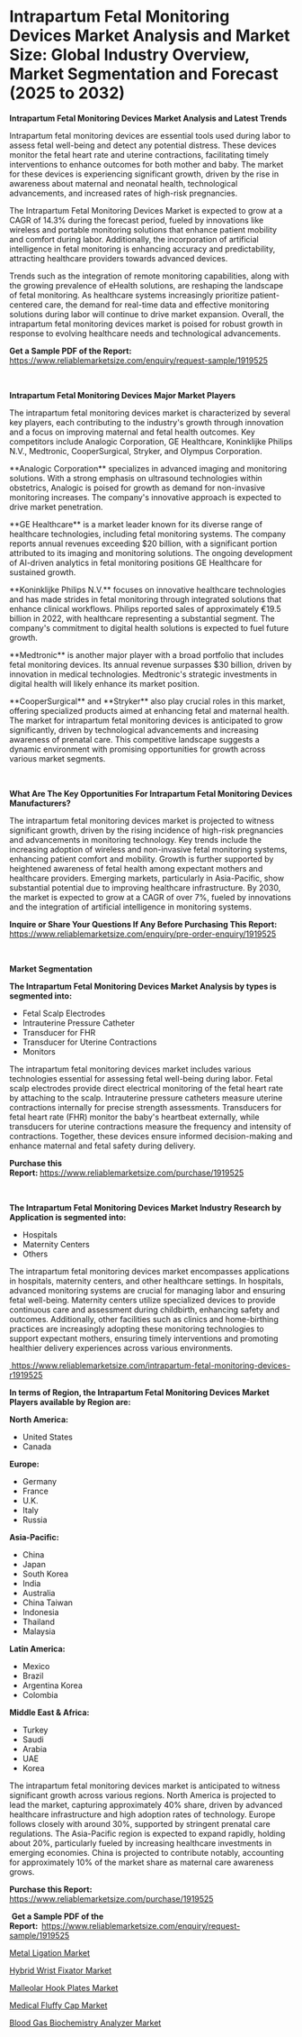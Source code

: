 <p><h1>Intrapartum Fetal Monitoring Devices Market Analysis and Market Size: Global Industry Overview, Market Segmentation and Forecast (2025 to 2032)</h1></p><p><strong>Intrapartum Fetal Monitoring Devices Market Analysis and Latest Trends</strong></p>
<p><p>Intrapartum fetal monitoring devices are essential tools used during labor to assess fetal well-being and detect any potential distress. These devices monitor the fetal heart rate and uterine contractions, facilitating timely interventions to enhance outcomes for both mother and baby. The market for these devices is experiencing significant growth, driven by the rise in awareness about maternal and neonatal health, technological advancements, and increased rates of high-risk pregnancies.</p><p>The Intrapartum Fetal Monitoring Devices Market is expected to grow at a CAGR of 14.3% during the forecast period, fueled by innovations like wireless and portable monitoring solutions that enhance patient mobility and comfort during labor. Additionally, the incorporation of artificial intelligence in fetal monitoring is enhancing accuracy and predictability, attracting healthcare providers towards advanced devices.</p><p>Trends such as the integration of remote monitoring capabilities, along with the growing prevalence of eHealth solutions, are reshaping the landscape of fetal monitoring. As healthcare systems increasingly prioritize patient-centered care, the demand for real-time data and effective monitoring solutions during labor will continue to drive market expansion. Overall, the intrapartum fetal monitoring devices market is poised for robust growth in response to evolving healthcare needs and technological advancements.</p></p>
<p><strong>Get a Sample PDF of the Report:&nbsp;</strong> <a href="https://www.reliablemarketsize.com/enquiry/request-sample/1919525?utm_campaign=1943&utm_medium=2&utm_source=Github&utm_content=ia&utm_term=05032025&utm_id=intrapartum-fetal-monitoring-devices">https://www.reliablemarketsize.com/enquiry/request-sample/1919525</a></p>
<p>&nbsp;</p>
<p><strong>Intrapartum Fetal Monitoring Devices Major Market Players</strong></p>
<p><p>The intrapartum fetal monitoring devices market is characterized by several key players, each contributing to the industry's growth through innovation and a focus on improving maternal and fetal health outcomes. Key competitors include Analogic Corporation, GE Healthcare, Koninklijke Philips N.V., Medtronic, CooperSurgical, Stryker, and Olympus Corporation.</p><p>**Analogic Corporation** specializes in advanced imaging and monitoring solutions. With a strong emphasis on ultrasound technologies within obstetrics, Analogic is poised for growth as demand for non-invasive monitoring increases. The company's innovative approach is expected to drive market penetration.</p><p>**GE Healthcare** is a market leader known for its diverse range of healthcare technologies, including fetal monitoring systems. The company reports annual revenues exceeding $20 billion, with a significant portion attributed to its imaging and monitoring solutions. The ongoing development of AI-driven analytics in fetal monitoring positions GE Healthcare for sustained growth.</p><p>**Koninklijke Philips N.V.** focuses on innovative healthcare technologies and has made strides in fetal monitoring through integrated solutions that enhance clinical workflows. Philips reported sales of approximately €19.5 billion in 2022, with healthcare representing a substantial segment. The company's commitment to digital health solutions is expected to fuel future growth.</p><p>**Medtronic** is another major player with a broad portfolio that includes fetal monitoring devices. Its annual revenue surpasses $30 billion, driven by innovation in medical technologies. Medtronic's strategic investments in digital health will likely enhance its market position.</p><p>**CooperSurgical** and **Stryker** also play crucial roles in this market, offering specialized products aimed at enhancing fetal and maternal health. The market for intrapartum fetal monitoring devices is anticipated to grow significantly, driven by technological advancements and increasing awareness of prenatal care. This competitive landscape suggests a dynamic environment with promising opportunities for growth across various market segments.</p></p>
<p>&nbsp;</p>
<p><strong>What Are The Key Opportunities For Intrapartum Fetal Monitoring Devices Manufacturers?</strong></p>
<p><p>The intrapartum fetal monitoring devices market is projected to witness significant growth, driven by the rising incidence of high-risk pregnancies and advancements in monitoring technology. Key trends include the increasing adoption of wireless and non-invasive fetal monitoring systems, enhancing patient comfort and mobility. Growth is further supported by heightened awareness of fetal health among expectant mothers and healthcare providers. Emerging markets, particularly in Asia-Pacific, show substantial potential due to improving healthcare infrastructure. By 2030, the market is expected to grow at a CAGR of over 7%, fueled by innovations and the integration of artificial intelligence in monitoring systems.</p></p>
<p><strong>Inquire or Share Your Questions If Any Before Purchasing This Report:</strong> <a href="https://www.reliablemarketsize.com/enquiry/pre-order-enquiry/1919525?utm_campaign=1943&utm_medium=2&utm_source=Github&utm_content=ia&utm_term=05032025&utm_id=intrapartum-fetal-monitoring-devices">https://www.reliablemarketsize.com/enquiry/pre-order-enquiry/1919525</a></p>
<p>&nbsp;</p>
<p><strong>Market Segmentation</strong></p>
<p><strong>The Intrapartum Fetal Monitoring Devices Market Analysis by types is segmented into:</strong></p>
<p><ul><li>Fetal Scalp Electrodes</li><li>Intrauterine Pressure Catheter</li><li>Transducer for FHR</li><li>Transducer for Uterine Contractions</li><li>Monitors</li></ul></p>
<p><p>The intrapartum fetal monitoring devices market includes various technologies essential for assessing fetal well-being during labor. Fetal scalp electrodes provide direct electrical monitoring of the fetal heart rate by attaching to the scalp. Intrauterine pressure catheters measure uterine contractions internally for precise strength assessments. Transducers for fetal heart rate (FHR) monitor the baby's heartbeat externally, while transducers for uterine contractions measure the frequency and intensity of contractions. Together, these devices ensure informed decision-making and enhance maternal and fetal safety during delivery.</p></p>
<p><strong>Purchase this Report:&nbsp;</strong><a href="https://www.reliablemarketsize.com/purchase/1919525?utm_campaign=1943&utm_medium=2&utm_source=Github&utm_content=ia&utm_term=05032025&utm_id=intrapartum-fetal-monitoring-devices">https://www.reliablemarketsize.com/purchase/1919525</a></p>
<p>&nbsp;</p>
<p><strong>The Intrapartum Fetal Monitoring Devices Market Industry Research by Application is segmented into:</strong></p>
<p><ul><li>Hospitals</li><li>Maternity Centers</li><li>Others</li></ul></p>
<p><p>The intrapartum fetal monitoring devices market encompasses applications in hospitals, maternity centers, and other healthcare settings. In hospitals, advanced monitoring systems are crucial for managing labor and ensuring fetal well-being. Maternity centers utilize specialized devices to provide continuous care and assessment during childbirth, enhancing safety and outcomes. Additionally, other facilities such as clinics and home-birthing practices are increasingly adopting these monitoring technologies to support expectant mothers, ensuring timely interventions and promoting healthier delivery experiences across various environments.</p></p>
<p><a href="https://www.reliablemarketsize.com/intrapartum-fetal-monitoring-devices-r1919525?utm_campaign=1943&utm_medium=2&utm_source=Github&utm_content=ia&utm_term=05032025&utm_id=intrapartum-fetal-monitoring-devices">&nbsp;https://www.reliablemarketsize.com/intrapartum-fetal-monitoring-devices-r1919525</a></p>
<p><strong>In terms of Region, the Intrapartum Fetal Monitoring Devices Market Players available by Region are:</strong></p>
<p>
    <p> <strong> North America: </strong>
        <ul>
            <li>United States</li>
            <li>Canada</li>
        </ul>
        </p> 
    <p> <strong> Europe: </strong>
        <ul>
            <li>Germany</li>
            <li>France</li>
            <li>U.K.</li>
            <li>Italy</li>
            <li>Russia</li>
        </ul>
        </p> 
    <p> <strong> Asia-Pacific: </strong>
        <ul>
            <li>China</li>
            <li>Japan</li>
            <li>South Korea</li>
            <li>India</li>
            <li>Australia</li>
            <li>China Taiwan</li>
            <li>Indonesia</li>
            <li>Thailand</li>
            <li>Malaysia</li>
        </ul>
        </p> 
    <p> <strong> Latin America: </strong>
        <ul>
            <li>Mexico</li>
            <li>Brazil</li>
            <li>Argentina Korea</li>
            <li>Colombia</li>
        </ul>
        </p> 
    <p> <strong> Middle East & Africa: </strong>
        <ul>
            <li>Turkey</li>
            <li>Saudi</li>
            <li>Arabia</li>
            <li>UAE</li>
            <li>Korea</li>
        </ul>
    </p>
    </p>
<p><p>The intrapartum fetal monitoring devices market is anticipated to witness significant growth across various regions. North America is projected to lead the market, capturing approximately 40% share, driven by advanced healthcare infrastructure and high adoption rates of technology. Europe follows closely with around 30%, supported by stringent prenatal care regulations. The Asia-Pacific region is expected to expand rapidly, holding about 20%, particularly fueled by increasing healthcare investments in emerging economies. China is projected to contribute notably, accounting for approximately 10% of the market share as maternal care awareness grows.</p></p>
<p><strong>Purchase this Report: </strong><a href="https://www.reliablemarketsize.com/purchase/1919525?utm_campaign=1943&utm_medium=2&utm_source=Github&utm_content=ia&utm_term=05032025&utm_id=intrapartum-fetal-monitoring-devices">https://www.reliablemarketsize.com/purchase/1919525</a></p>
<p>&nbsp;<strong>Get a Sample PDF of the Report:&nbsp;&nbsp;</strong><a href="https://www.reliablemarketsize.com/enquiry/request-sample/1919525?utm_campaign=1943&utm_medium=2&utm_source=Github&utm_content=ia&utm_term=05032025&utm_id=intrapartum-fetal-monitoring-devices">https://www.reliablemarketsize.com/enquiry/request-sample/1919525</a></p>
<p><strong></strong></p>
<p><p><a href="https://github.com/lolahberkik5/Market-Research-Report-List-1/blob/main/metal-ligation-market.md?utm_campaign=1943&utm_medium=2&utm_source=Github&utm_content=ia&utm_term=05032025&utm_id=intrapartum-fetal-monitoring-devices">Metal Ligation Market</a></p><p><a href="https://github.com/nikkoureta1y/Market-Research-Report-List-1/blob/main/hybrid-wrist-fixator-market.md?utm_campaign=1943&utm_medium=2&utm_source=Github&utm_content=ia&utm_term=05032025&utm_id=intrapartum-fetal-monitoring-devices">Hybrid Wrist Fixator Market</a></p><p><a href="https://github.com/stvnpukaj10/Market-Research-Report-List-1/blob/main/malleolar-hook-plates-market.md?utm_campaign=1943&utm_medium=2&utm_source=Github&utm_content=ia&utm_term=05032025&utm_id=intrapartum-fetal-monitoring-devices">Malleolar Hook Plates Market</a></p><p><a href="https://github.com/ChiragRP21/Market-Research-Report-List-7/blob/main/medical-fluffy-cap-market.md?utm_campaign=1943&utm_medium=2&utm_source=Github&utm_content=ia&utm_term=05032025&utm_id=intrapartum-fetal-monitoring-devices">Medical Fluffy Cap Market</a></p><p><a href="https://github.com/bloggglazaie/Market-Research-Report-List-1/blob/main/blood-gas-biochemistry-analyzer-market.md?utm_campaign=1943&utm_medium=2&utm_source=Github&utm_content=ia&utm_term=05032025&utm_id=intrapartum-fetal-monitoring-devices">Blood Gas Biochemistry Analyzer Market</a></p></p>